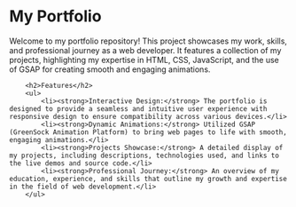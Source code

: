 <h1>My Portfolio</h1>
        <p>Welcome to my portfolio repository! This project showcases my work, skills, and professional journey as a web developer. It features a collection of my projects, highlighting my expertise in HTML, CSS, JavaScript, and the use of GSAP for creating smooth and engaging animations.</p>

        <h2>Features</h2>
        <ul>
            <li><strong>Interactive Design:</strong> The portfolio is designed to provide a seamless and intuitive user experience with responsive design to ensure compatibility across various devices.</li>
            <li><strong>Dynamic Animations:</strong> Utilized GSAP (GreenSock Animation Platform) to bring web pages to life with smooth, engaging animations.</li>
            <li><strong>Projects Showcase:</strong> A detailed display of my projects, including descriptions, technologies used, and links to the live demos and source code.</li>
            <li><strong>Professional Journey:</strong> An overview of my education, experience, and skills that outline my growth and expertise in the field of web development.</li>
        </ul>
